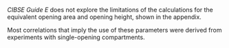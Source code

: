 _CIBSE Guide E_ does not explore the limitations
of the calculations for the equivalent opening
area and opening height, shown in the appendix.

Most correlations that imply the use of these
parameters were derived from experiments with single-opening
compartments.